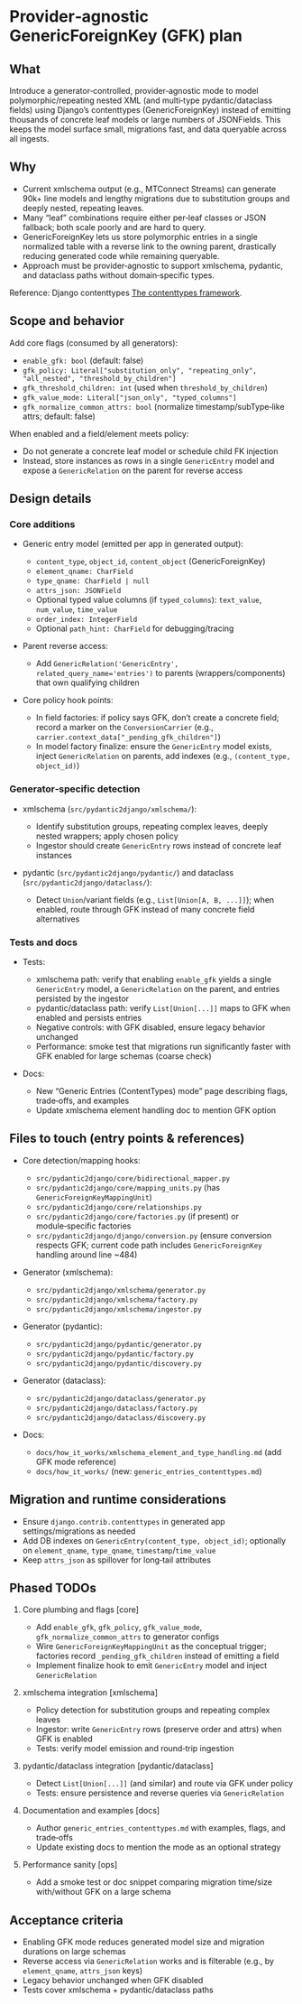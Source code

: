 # Provider‑agnostic GenericForeignKey (GFK) plan

## What

Introduce a generator‑controlled, provider‑agnostic mode to model polymorphic/repeating nested XML (and multi‑type pydantic/dataclass fields) using Django’s contenttypes (GenericForeignKey) instead of emitting thousands of concrete leaf models or large numbers of JSONFields. This keeps the model surface small, migrations fast, and data queryable across all ingests.

## Why

- Current xmlschema output (e.g., MTConnect Streams) can generate 90k+ line models and lengthy migrations due to substitution groups and deeply nested, repeating leaves.
- Many “leaf” combinations require either per‑leaf classes or JSON fallback; both scale poorly and are hard to query.
- GenericForeignKey lets us store polymorphic entries in a single normalized table with a reverse link to the owning parent, drastically reducing generated code while remaining queryable.
- Approach must be provider‑agnostic to support xmlschema, pydantic, and dataclass paths without domain‑specific types.

Reference: Django contenttypes [The contenttypes framework](https://docs.djangoproject.com/en/5.2/ref/contrib/contenttypes/).

## Scope and behavior

Add core flags (consumed by all generators):
- `enable_gfk: bool` (default: false)
- `gfk_policy: Literal["substitution_only", "repeating_only", "all_nested", "threshold_by_children"]`
- `gfk_threshold_children: int` (used when `threshold_by_children`)
- `gfk_value_mode: Literal["json_only", "typed_columns"]`
- `gfk_normalize_common_attrs: bool` (normalize timestamp/subType‑like attrs; default: false)

When enabled and a field/element meets policy:
- Do not generate a concrete leaf model or schedule child FK injection
- Instead, store instances as rows in a single `GenericEntry` model and expose a `GenericRelation` on the parent for reverse access

## Design details

### Core additions

- Generic entry model (emitted per app in generated output):
  - `content_type`, `object_id`, `content_object` (GenericForeignKey)
  - `element_qname: CharField`
  - `type_qname: CharField | null`
  - `attrs_json: JSONField`
  - Optional typed value columns (if `typed_columns`): `text_value`, `num_value`, `time_value`
  - `order_index: IntegerField`
  - Optional `path_hint: CharField` for debugging/tracing

- Parent reverse access:
  - Add `GenericRelation('GenericEntry', related_query_name='entries')` to parents (wrappers/components) that own qualifying children

- Core policy hook points:
  - In field factories: if policy says GFK, don’t create a concrete field; record a marker on the `ConversionCarrier` (e.g., `carrier.context_data["_pending_gfk_children"]`)
  - In model factory finalize: ensure the `GenericEntry` model exists, inject `GenericRelation` on parents, add indexes (e.g., `(content_type, object_id)`)

### Generator‑specific detection

- xmlschema (`src/pydantic2django/xmlschema/`):
  - Identify substitution groups, repeating complex leaves, deeply nested wrappers; apply chosen policy
  - Ingestor should create `GenericEntry` rows instead of concrete leaf instances

- pydantic (`src/pydantic2django/pydantic/`) and dataclass (`src/pydantic2django/dataclass/`):
  - Detect `Union`/variant fields (e.g., `List[Union[A, B, ...]]`); when enabled, route through GFK instead of many concrete field alternatives

### Tests and docs

- Tests:
  - xmlschema path: verify that enabling `enable_gfk` yields a single `GenericEntry` model, a `GenericRelation` on the parent, and entries persisted by the ingestor
  - pydantic/dataclass path: verify `List[Union[...]]` maps to GFK when enabled and persists entries
  - Negative controls: with GFK disabled, ensure legacy behavior unchanged
  - Performance: smoke test that migrations run significantly faster with GFK enabled for large schemas (coarse check)

- Docs:
  - New “Generic Entries (ContentTypes) mode” page describing flags, trade‑offs, and examples
  - Update xmlschema element handling doc to mention GFK option

## Files to touch (entry points & references)

- Core detection/mapping hooks:
  - `src/pydantic2django/core/bidirectional_mapper.py`
  - `src/pydantic2django/core/mapping_units.py` (has `GenericForeignKeyMappingUnit`)
  - `src/pydantic2django/core/relationships.py`
  - `src/pydantic2django/core/factories.py` (if present) or module‑specific factories
  - `src/pydantic2django/django/conversion.py` (ensure conversion respects GFK; current code path includes `GenericForeignKey` handling around line ~484)

- Generator (xmlschema):
  - `src/pydantic2django/xmlschema/generator.py`
  - `src/pydantic2django/xmlschema/factory.py`
  - `src/pydantic2django/xmlschema/ingestor.py`

- Generator (pydantic):
  - `src/pydantic2django/pydantic/generator.py`
  - `src/pydantic2django/pydantic/factory.py`
  - `src/pydantic2django/pydantic/discovery.py`

- Generator (dataclass):
  - `src/pydantic2django/dataclass/generator.py`
  - `src/pydantic2django/dataclass/factory.py`
  - `src/pydantic2django/dataclass/discovery.py`

- Docs:
  - `docs/how_it_works/xmlschema_element_and_type_handling.md` (add GFK mode reference)
  - `docs/how_it_works/` (new: `generic_entries_contenttypes.md`)

## Migration and runtime considerations

- Ensure `django.contrib.contenttypes` in generated app settings/migrations as needed
- Add DB indexes on `GenericEntry(content_type, object_id)`; optionally on `element_qname`, `type_qname`, `timestamp`/`time_value`
- Keep `attrs_json` as spillover for long‑tail attributes

## Phased TODOs

1) Core plumbing and flags [core]
   - Add `enable_gfk`, `gfk_policy`, `gfk_value_mode`, `gfk_normalize_common_attrs` to generator configs
   - Wire `GenericForeignKeyMappingUnit` as the conceptual trigger; factories record `_pending_gfk_children` instead of emitting a field
   - Implement finalize hook to emit `GenericEntry` model and inject `GenericRelation`

2) xmlschema integration [xmlschema]
   - Policy detection for substitution groups and repeating complex leaves
   - Ingestor: write `GenericEntry` rows (preserve order and attrs) when GFK is enabled
   - Tests: verify model emission and round‑trip ingestion

3) pydantic/dataclass integration [pydantic/dataclass]
   - Detect `List[Union[...]]` (and similar) and route via GFK under policy
   - Tests: ensure persistence and reverse queries via `GenericRelation`

4) Documentation and examples [docs]
   - Author `generic_entries_contenttypes.md` with examples, flags, and trade‑offs
   - Update existing docs to mention the mode as an optional strategy

5) Performance sanity [ops]
   - Add a smoke test or doc snippet comparing migration time/size with/without GFK on a large schema

## Acceptance criteria

- Enabling GFK mode reduces generated model size and migration durations on large schemas
- Reverse access via `GenericRelation` works and is filterable (e.g., by `element_qname`, `attrs_json` keys)
- Legacy behavior unchanged when GFK disabled
- Tests cover xmlschema + pydantic/dataclass paths
